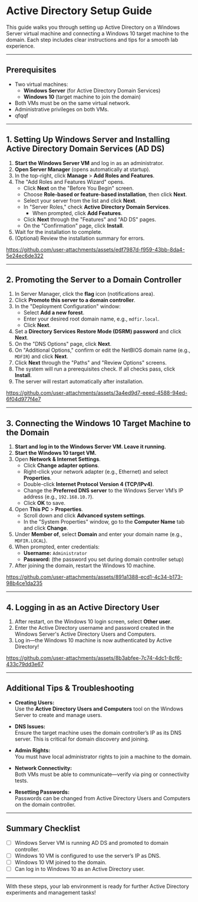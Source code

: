 # Active Directory Setup Guide

This guide walks you through setting up Active Directory on a Windows Server virtual machine and connecting a Windows 10 target machine to the domain. Each step includes clear instructions and tips for a smooth lab experience.


---


## Prerequisites

- Two virtual machines:
  - **Windows Server** (for Active Directory Domain Services)
  - **Windows 10** (target machine to join the domain)
- Both VMs must be on the same virtual network.
- Administrative privileges on both VMs.
- qfqqf


---


## 1. Setting Up Windows Server and Installing Active Directory Domain Services (AD DS)

1. **Start the Windows Server VM** and log in as an administrator.
2. **Open Server Manager** (opens automatically at startup).
3. In the top-right, click **Manage** > **Add Roles and Features**.
4. The "Add Roles and Features Wizard" opens.
   - Click **Next** on the "Before You Begin" screen.
   - Choose **Role-based or feature-based installation**, then click **Next**.
   - Select your server from the list and click **Next**.
   - In "Server Roles," check **Active Directory Domain Services**.
     - When prompted, click **Add Features**.
   - Click **Next** through the "Features" and "AD DS" pages.
   - On the "Confirmation" page, click **Install**.
5. Wait for the installation to complete.
6. (Optional) Review the installation summary for errors.

https://github.com/user-attachments/assets/edf7987d-f959-43bb-8da4-5e24ec6de322


---


## 2. Promoting the Server to a Domain Controller

1. In Server Manager, click the **flag** icon (notifications area).
2. Click **Promote this server to a domain controller**.
3. In the "Deployment Configuration" window:
   - Select **Add a new forest**.
   - Enter your desired root domain name, e.g., `mdfir.local`.
   - Click **Next**.
4. Set a **Directory Services Restore Mode (DSRM) password** and click **Next**.
5. On the "DNS Options" page, click **Next**.
6. On "Additional Options," confirm or edit the NetBIOS domain name (e.g., `MDFIR`) and click **Next**.
7. Click **Next** through the "Paths" and "Review Options" screens.
8. The system will run a prerequisites check. If all checks pass, click **Install**.
9. The server will restart automatically after installation.

https://github.com/user-attachments/assets/3a4ed9d7-eeed-4588-94ed-6f04d977f4e7


---


## 3. Connecting the Windows 10 Target Machine to the Domain

1. **Start and log in to the Windows Server VM. Leave it running.**
2. **Start the Windows 10 target VM.**
3. Open **Network & Internet Settings**.
   - Click **Change adapter options**.
   - Right-click your network adapter (e.g., Ethernet) and select **Properties**.
   - Double-click **Internet Protocol Version 4 (TCP/IPv4)**.
   - Change the **Preferred DNS server** to the Windows Server VM’s IP address (e.g., `192.168.10.7`).
   - Click **OK** to save.
4. Open **This PC** > **Properties**.
   - Scroll down and click **Advanced system settings**.
   - In the "System Properties" window, go to the **Computer Name** tab and click **Change**.
5. Under **Member of**, select **Domain** and enter your domain name (e.g., `MDFIR.LOCAL`).
6. When prompted, enter credentials:
   - **Username:** `Administrator`
   - **Password:** (the password you set during domain controller setup)
7. After joining the domain, restart the Windows 10 machine.

https://github.com/user-attachments/assets/891a1388-ecd1-4c34-b173-98b4ce1da235


---  


## 4. Logging in as an Active Directory User

1. After restart, on the Windows 10 login screen, select **Other user**.
2. Enter the Active Directory username and password created in the Windows Server's Active Directory Users and Computers.
3. Log in—the Windows 10 machine is now authenticated by Active Directory!

https://github.com/user-attachments/assets/8b3abfee-7c74-4dc1-8cf6-433c79dd3e67

---

## Additional Tips & Troubleshooting

- **Creating Users:**  
  Use the **Active Directory Users and Computers** tool on the Windows Server to create and manage users.

- **DNS Issues:**  
  Ensure the target machine uses the domain controller’s IP as its DNS server. This is critical for domain discovery and joining.

- **Admin Rights:**  
  You must have local administrator rights to join a machine to the domain.

- **Network Connectivity:**  
  Both VMs must be able to communicate—verify via ping or connectivity tests.

- **Resetting Passwords:**  
  Passwords can be changed from Active Directory Users and Computers on the domain controller.

---

## Summary Checklist

- [ ] Windows Server VM is running AD DS and promoted to domain controller.
- [ ] Windows 10 VM is configured to use the server’s IP as DNS.
- [ ] Windows 10 VM joined to the domain.
- [ ] Can log in to Windows 10 as an Active Directory user.

---

With these steps, your lab environment is ready for further Active Directory experiments and management tasks!

